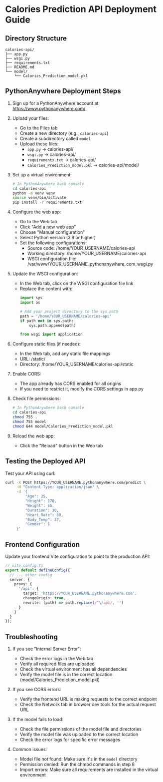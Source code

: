 # Calories Prediction API Deployment Guide

## Directory Structure
```
calories-api/
├── app.py
├── wsgi.py
├── requirements.txt
├── README.md
└── model/
    └── Calories_Prediction_model.pkl
```

## PythonAnywhere Deployment Steps

1. Sign up for a PythonAnywhere account at https://www.pythonanywhere.com/

2. Upload your files:
   - Go to the Files tab
   - Create a new directory (e.g., `calories-api`)
   - Create a subdirectory called `model`
   - Upload these files:
     - `app.py` → calories-api/
     - `wsgi.py` → calories-api/
     - `requirements.txt` → calories-api/
     - `Calories_Prediction_model.pkl` → calories-api/model/

3. Set up a virtual environment:
   ```bash
   # In PythonAnywhere bash console
   cd calories-api
   python -m venv venv
   source venv/bin/activate
   pip install -r requirements.txt
   ```

4. Configure the web app:
   - Go to the Web tab
   - Click "Add a new web app"
   - Choose "Manual configuration"
   - Select Python version (3.8 or higher)
   - Set the following configurations:
     - Source code: /home/YOUR_USERNAME/calories-api
     - Working directory: /home/YOUR_USERNAME/calories-api
     - WSGI configuration file: /var/www/YOUR_USERNAME_pythonanywhere_com_wsgi.py

5. Update the WSGI configuration:
   - In the Web tab, click on the WSGI configuration file link
   - Replace the content with:
     ```python
     import sys
     import os
     
     # Add your project directory to the sys.path
     path = '/home/YOUR_USERNAME/calories-api'
     if path not in sys.path:
         sys.path.append(path)
     
     from wsgi import application
     ```

6. Configure static files (if needed):
   - In the Web tab, add any static file mappings
   - URL: /static/
   - Directory: /home/YOUR_USERNAME/calories-api/static

7. Enable CORS:
   - The app already has CORS enabled for all origins
   - If you need to restrict it, modify the CORS settings in app.py

8. Check file permissions:
   ```bash
   # In PythonAnywhere bash console
   cd calories-api
   chmod 755 .
   chmod 755 model
   chmod 644 model/Calories_Prediction_model.pkl
   ```

9. Reload the web app:
   - Click the "Reload" button in the Web tab

## Testing the Deployed API

Test your API using curl:
```bash
curl -X POST https://YOUR_USERNAME.pythonanywhere.com/predict \
     -H "Content-Type: application/json" \
     -d '{
         "Age": 25,
         "Height": 170,
         "Weight": 65,
         "Duration": 30,
         "Heart_Rate": 80,
         "Body_Temp": 37,
         "Gender": 1
     }'
```

## Frontend Configuration

Update your frontend Vite configuration to point to the production API:

```typescript
// vite.config.ts
export default defineConfig({
  // ... other config
  server: {
    proxy: {
      '/api': {
        target: 'https://YOUR_USERNAME.pythonanywhere.com',
        changeOrigin: true,
        rewrite: (path) => path.replace(/^\/api/, '')
      }
    }
  }
});
```

## Troubleshooting

1. If you see "Internal Server Error":
   - Check the error logs in the Web tab
   - Verify all required files are uploaded
   - Check the virtual environment has all dependencies
   - Verify the model file is in the correct location (model/Calories_Prediction_model.pkl)

2. If you see CORS errors:
   - Verify the frontend URL is making requests to the correct endpoint
   - Check the Network tab in browser dev tools for the actual request URL

3. If the model fails to load:
   - Check the file permissions of the model file and directories
   - Verify the model file was uploaded to the correct location
   - Check the error logs for specific error messages

4. Common issues:
   - Model file not found: Make sure it's in the `model` directory
   - Permission denied: Run the chmod commands in step 8
   - Import errors: Make sure all requirements are installed in the virtual environment 